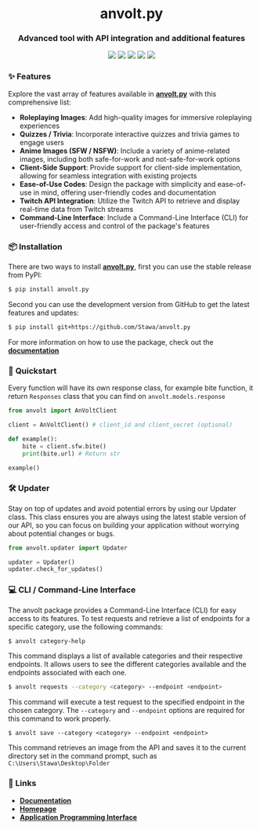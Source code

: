 <h1 align="center">
    anvolt.py
</h1>

<h3 align="center">
    Advanced tool with API integration and additional features
</h2>

<p align="center">
    <a href="https://codeclimate.com/github/Stawa/anvolt.py/maintainability"><img src="https://api.codeclimate.com/v1/badges/780b1926cc1affa10cf4/maintainability"></a>
    <a href="https://pypi.org/project/anvolt.py"><img src="https://img.shields.io/pypi/pyversions/anvolt.py"><a>
    <a href="https://github.com/psf/black"><img src="https://img.shields.io/static/v1?label=code style&message=black&color=black"></a>
    <a href="https://pepy.tech/project/anvolt.py"><img src="https://static.pepy.tech/badge/anvolt-py/month"/></a>
    <a href="https://img.shields.io/pypi/l/anvolt.py?color=informational"><img src="https://img.shields.io/pypi/l/anvolt.py?color=informational"></a>
</p>

### <span class="emoji">✨</span> Features

Explore the vast array of features available in **[anvolt.py](https://anvolt.vercel.app/api/)** with this comprehensive list:

- **Roleplaying Images**: Add high-quality images for immersive roleplaying experiences
- **Quizzes / Trivia**: Incorporate interactive quizzes and trivia games to engage users
- **Anime Images (SFW / NSFW)**: Include a variety of anime-related images, including both safe-for-work and not-safe-for-work options
- **Client-Side Support**: Provide support for client-side implementation, allowing for seamless integration with existing projects
- **Ease-of-Use Codes**: Design the package with simplicity and ease-of-use in mind, offering user-friendly codes and documentation
- **Twitch API Integration**: Utilize the Twitch API to retrieve and display real-time data from Twitch streams
- **Command-Line Interface**: Include a Command-Line Interface (CLI) for user-friendly access and control of the package's features

### <span class="emoji">📦</span> Installation

There are two ways to install **[anvolt.py](https://anvolt.vercel.app/api/)**, first you can use the stable release from PyPI:

```bash
$ pip install anvolt.py
```

Second you can use the development version from GitHub to get the latest features and updates:

```bash
$ pip install git+https://github.com/Stawa/anvolt.py
```

For more information on how to use the package, check out the **[documentation](https://anvolt.vercel.app/docs/)**

### <span class="emoji"> 🚀 </span> Quickstart

Every function will have its own response class, for example bite function, it return `Responses` class that you can find on `anvolt.models.response`

```py
from anvolt import AnVoltClient

client = AnVoltClient() # client_id and client_secret (optional)

def example():
    bite = client.sfw.bite()
    print(bite.url) # Return str

example()
```

### <span class="emoji"> 🛠️ </span> Updater

Stay on top of updates and avoid potential errors by using our Updater class. This class ensures you are always using the latest stable version of our API, so you can focus on building your application without worrying about potential changes or bugs.

```py
from anvolt.updater import Updater

updater = Updater()
updater.check_for_updates()
```

### <span class="emoji">💻</span> CLI / Command-Line Interface

The anvolt package provides a Command-Line Interface (CLI) for easy access to its features. To test requests and retrieve a list of endpoints for a specific category, use the following commands:

```bash
$ anvolt category-help
```

This command displays a list of available categories and their respective endpoints. It allows users to see the different categories available and the endpoints associated with each one.

```bash
$ anvolt requests --category <category> --endpoint <endpoint>
```

This command will execute a test request to the specified endpoint in the chosen category. The `--category` and `--endpoint` options are required for this command to work properly.

```
$ anvolt save --category <category> --endpoint <endpoint>
```

This command retrieves an image from the API and saves it to the current directory set in the command prompt, such as `C:\Users\Stawa\Desktop\Folder`

### <span class="emoji">🔗</span> Links

- **[Documentation](https://anvolt.vercel.app/docs/)**
- **[Homepage](https://github.com/Stawa/anvolt.py)**
- **[Application Programming Interface](https://anvolt.vercel.app/api/)**
